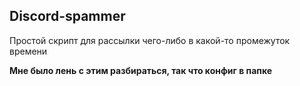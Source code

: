 ## Discord-spammer
Простой скрипт для рассылки чего-либо в какой-то промежуток времени

**Мне было лень с этим разбираться, так что конфиг в папке**